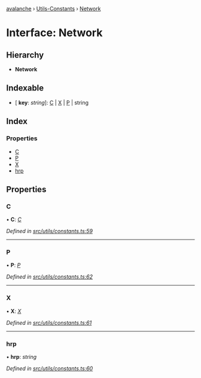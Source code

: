[avalanche](../README.md) › [Utils-Constants](../modules/utils_constants.md) › [Network](utils_constants.network.md)

# Interface: Network

## Hierarchy

* **Network**

## Indexable

* \[ **key**: *string*\]: [C](utils_constants.c.md) | [X](utils_constants.x.md) | [P](utils_constants.p.md) | string

## Index

### Properties

* [C](utils_constants.network.md#c)
* [P](utils_constants.network.md#p)
* [X](utils_constants.network.md#x)
* [hrp](utils_constants.network.md#hrp)

## Properties

###  C

• **C**: *[C](utils_constants.c.md)*

*Defined in [src/utils/constants.ts:59](https://github.com/ava-labs/avalanchejs/blob/62a14d4/src/utils/constants.ts#L59)*

___

###  P

• **P**: *[P](utils_constants.p.md)*

*Defined in [src/utils/constants.ts:62](https://github.com/ava-labs/avalanchejs/blob/62a14d4/src/utils/constants.ts#L62)*

___

###  X

• **X**: *[X](utils_constants.x.md)*

*Defined in [src/utils/constants.ts:61](https://github.com/ava-labs/avalanchejs/blob/62a14d4/src/utils/constants.ts#L61)*

___

###  hrp

• **hrp**: *string*

*Defined in [src/utils/constants.ts:60](https://github.com/ava-labs/avalanchejs/blob/62a14d4/src/utils/constants.ts#L60)*
